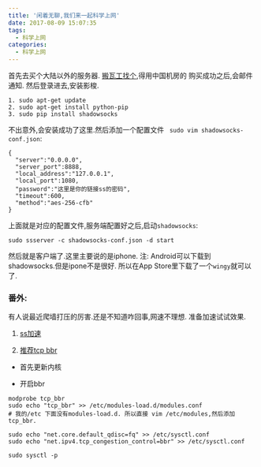 ```yaml
---
title: '闲着无聊,我们来一起科学上网'
date: 2017-08-09 15:07:35
tags:
  - 科学上网
categories:
  - 科学上网
---
```



首先去买个大陆以外的服务器.
[搬瓦工找个](https://bwh1.net/clientarea.php?action=products),得用中国机房的
购买成功之后,会邮件通知.
然后登录进去,安装影梭.
```shell
1. sudo apt-get update
2. sudo apt-get install python-pip
3. sudo pip install shadowsocks
```
不出意外,会安装成功了这里.然后添加一个配置文件
` sudo vim shadowsocks-conf.json`:
```shell
{
  "server":"0.0.0.0",
  "server_port":8888,
  "local_address":"127.0.0.1",
  "local_port":1080,
  "password":"这里是你的链接ss的密码",    
  "timeout":600,
  "method":"aes-256-cfb"
}
```
上面就是对应的配置文件,服务端配置好之后,启动`shadowsocks`:
```shell
sudo ssserver -c shadowsocks-conf.json -d start
```
然后就是客户端了.这里主要说的是iphone.
注: Android可以下载到shadowsocks.但是ipone不是很好.
所以在App Store里下载了一个`wingy`就可以了.

### 番外:
有人说最近爬墙打压的厉害.还是不知道咋回事,网速不理想.
准备加速试试效果.
1. [ss加速](https://github.com/iMeiji/shadowsocks_install/wiki/shadowsocks-optimize)

2. [推荐tcp bbr](https://github.com/iMeiji/shadowsocks_install/wiki/%E5%BC%80%E5%90%AFTCP-BBR%E6%8B%A5%E5%A1%9E%E6%8E%A7%E5%88%B6%E7%AE%97%E6%B3%95)


- 首先更新内核

- 开启bbr

```shell
modprobe tcp_bbr
sudo echo "tcp_bbr" >> /etc/modules-load.d/modules.conf
# 我的/etc 下面没有modules-load.d. 所以直接 vim /etc/modules,然后添加 tcp_bbr.
```

```shell
sudo echo "net.core.default_qdisc=fq" >> /etc/sysctl.conf
sudo echo "net.ipv4.tcp_congestion_control=bbr" >> /etc/sysctl.conf
```

```shell
sudo sysctl -p
```
